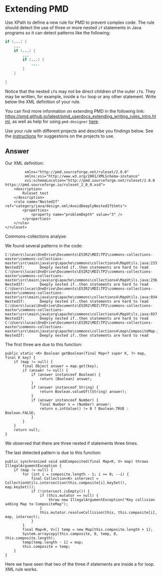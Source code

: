 # Extending PMD

Use XPath to define a new rule for PMD to prevent complex code. The rule should detect the use of three or more nested `if` statements in Java programs so it can detect patterns like the following:

```Java
if (...) {
    ...
    if (...) {
        ...
        if (...) {
            ....
        }
    }

}
```
Notice that the nested `if`s may not be direct children of the outer `if`s. They may be written, for example, inside a `for` loop or any other statement.
Write below the XML definition of your rule.

You can find more information on extending PMD in the following link: https://pmd.github.io/latest/pmd_userdocs_extending_writing_rules_intro.html, as well as help for using `pmd-designer` [here](https://github.com/selabs-ur1/VV-TP2/blob/master/exercises/designer-help.md).

Use your rule with different projects and describe you findings below. See the [instructions](../sujet.md) for suggestions on the projects to use.

## Answer

Our XML definition:

```<ruleset name="NestedIfRuleset"
		 xmlns="http://pmd.sourceforge.net/ruleset/2.0.0"
         xmlns:xsi="http://www.w3.org/2001/XMLSchema-instance"
         xsi:schemaLocation="http://pmd.sourceforge.net/ruleset/2.0.0 https://pmd.sourceforge.io/ruleset_2_0_0.xsd">
	<description>
        Ruleset test
    </description>
    <rule name="NestedIf" ref="category/java/design.xml/AvoidDeeplyNestedIfStmts">
		<properties>
			<property name="problemDepth" value="3" />
		</properties>
	</rule>
</ruleset>
```

Commons-collections analyse: 

We found several patterns in the code:

```C:\Users\lucas\OneDrive\Documents\ESIR2\MDI\TP2\commons-collections-master\commons-collections-master\src\main\java\org\apache\commons\collections4\MapUtils.java:230:  NestedIf:       Deeply nested if..then statements are hard to read
C:\Users\lucas\OneDrive\Documents\ESIR2\MDI\TP2\commons-collections-master\commons-collections-master\src\main\java\org\apache\commons\collections4\MapUtils.java:233:  NestedIf:       Deeply nested if..then statements are hard to read
C:\Users\lucas\OneDrive\Documents\ESIR2\MDI\TP2\commons-collections-master\commons-collections-master\src\main\java\org\apache\commons\collections4\MapUtils.java:236:  NestedIf:       Deeply nested if..then statements are hard to read
C:\Users\lucas\OneDrive\Documents\ESIR2\MDI\TP2\commons-collections-master\commons-collections-master\src\main\java\org\apache\commons\collections4\MapUtils.java:934:  NestedIf:       Deeply nested if..then statements are hard to read
C:\Users\lucas\OneDrive\Documents\ESIR2\MDI\TP2\commons-collections-master\commons-collections-master\src\main\java\org\apache\commons\collections4\MapUtils.java:937:  NestedIf:       Deeply nested if..then statements are hard to read
C:\Users\lucas\OneDrive\Documents\ESIR2\MDI\TP2\commons-collections-master\commons-collections-master\src\main\java\org\apache\commons\collections4\map\CompositeMap.java:142:  NestedIf:       Deeply nested if..then statements are hard to read
```

The first three are due to this function: 
```
public static <K> Boolean getBoolean(final Map<? super K, ?> map, final K key) {
    if (map != null) {
        final Object answer = map.get(key);
        if (answer != null) {
            if (answer instanceof Boolean) {
                return (Boolean) answer;
            }
            if (answer instanceof String) {
                return Boolean.valueOf((String) answer);
            }
            if (answer instanceof Number) {
                final Number n = (Number) answer;
                return n.intValue() != 0 ? Boolean.TRUE : Boolean.FALSE;
            }
        }
    }
    return null;
}
```
We observed that there are three nested if statements three times. 

The last detected pattern is due to this function:
```
public synchronized void addComposited(final Map<K, V> map) throws IllegalArgumentException {
    if (map != null) {
        for (int i = composite.length - 1; i >= 0; --i) {
            final Collection<K> intersect = CollectionUtils.intersection(this.composite[i].keySet(), map.keySet());
            if (!intersect.isEmpty()) {
                if (this.mutator == null) {
                    throw new IllegalArgumentException("Key collision adding Map to CompositeMap");
                }
                this.mutator.resolveCollision(this, this.composite[i], map, intersect);
            }
        }
        final Map<K, V>[] temp = new Map[this.composite.length + 1];
        System.arraycopy(this.composite, 0, temp, 0, this.composite.length);
        temp[temp.length - 1] = map;
        this.composite = temp;
    }
}
```
Here we have seen that two of the three if statements are inside a for loop. XML rule works.

